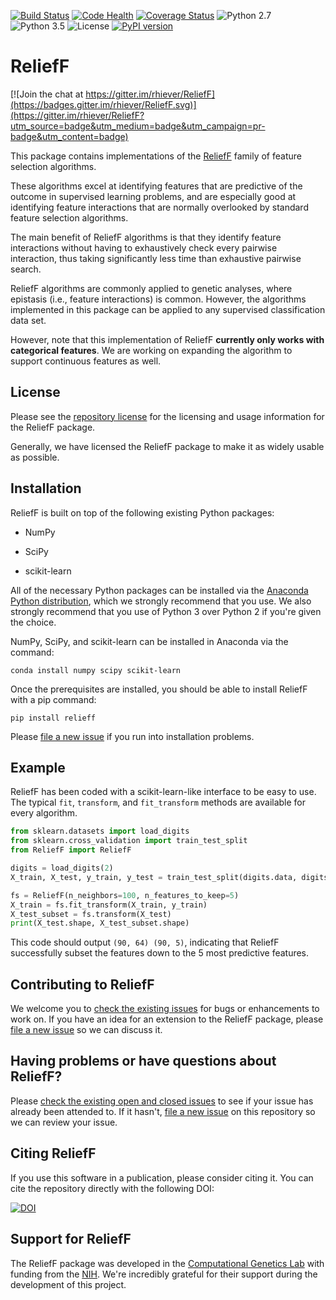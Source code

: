 [![Build Status](https://travis-ci.org/rhiever/ReliefF.svg?branch=master)](https://travis-ci.org/rhiever/ReliefF)
[![Code Health](https://landscape.io/github/rhiever/ReliefF/master/landscape.svg?style=flat)](https://landscape.io/github/rhiever/ReliefF/master)
[![Coverage Status](https://coveralls.io/repos/github/rhiever/ReliefF/badge.svg?branch=master)](https://coveralls.io/github/rhiever/ReliefF?branch=master)
![Python 2.7](https://img.shields.io/badge/python-2.7-blue.svg)
![Python 3.5](https://img.shields.io/badge/python-3.5-blue.svg)
![License](https://img.shields.io/badge/license-MIT%20License-blue.svg)
[![PyPI version](https://badge.fury.io/py/ReliefF.svg)](https://badge.fury.io/py/ReliefF)

# ReliefF

[![Join the chat at https://gitter.im/rhiever/ReliefF](https://badges.gitter.im/rhiever/ReliefF.svg)](https://gitter.im/rhiever/ReliefF?utm_source=badge&utm_medium=badge&utm_campaign=pr-badge&utm_content=badge)

This package contains implementations of the [ReliefF](https://en.wikipedia.org/wiki/Relief_(feature_selection)) family of feature selection algorithms.

These algorithms excel at identifying features that are predictive of the outcome in supervised learning problems, and are especially good at identifying feature interactions that are normally overlooked by standard feature selection algorithms.

The main benefit of ReliefF algorithms is that they identify feature interactions without having to exhaustively check every pairwise interaction, thus taking significantly less time than exhaustive pairwise search.

ReliefF algorithms are commonly applied to genetic analyses, where epistasis (i.e., feature interactions) is common. However, the algorithms implemented in this package can be applied to any supervised classification data set.

However, note that this implementation of ReliefF **currently only works with categorical features**. We are working on expanding the algorithm to support continuous features as well.

## License

Please see the [repository license](https://github.com/rhiever/ReliefF/blob/master/LICENSE) for the licensing and usage information for the ReliefF package.

Generally, we have licensed the ReliefF package to make it as widely usable as possible.

## Installation

ReliefF is built on top of the following existing Python packages:

* NumPy

* SciPy

* scikit-learn

All of the necessary Python packages can be installed via the [Anaconda Python distribution](https://www.continuum.io/downloads), which we strongly recommend that you use. We also strongly recommend that you use of Python 3 over Python 2 if you're given the choice.

NumPy, SciPy, and scikit-learn can be installed in Anaconda via the command:

```
conda install numpy scipy scikit-learn
```

Once the prerequisites are installed, you should be able to install ReliefF with a pip command:

```
pip install relieff
```

Please [file a new issue](https://github.com/rhiever/ReliefF/issues/new) if you run into installation problems.

## Example

ReliefF has been coded with a scikit-learn-like interface to be easy to use. The typical `fit`, `transform`, and `fit_transform` methods are available for every algorithm.

```python
from sklearn.datasets import load_digits
from sklearn.cross_validation import train_test_split
from ReliefF import ReliefF

digits = load_digits(2)
X_train, X_test, y_train, y_test = train_test_split(digits.data, digits.target)

fs = ReliefF(n_neighbors=100, n_features_to_keep=5)
X_train = fs.fit_transform(X_train, y_train)
X_test_subset = fs.transform(X_test)
print(X_test.shape, X_test_subset.shape)
```

This code should output `(90, 64) (90, 5)`, indicating that ReliefF successfully subset the features down to the 5 most predictive features.

## Contributing to ReliefF

We welcome you to [check the existing issues](https://github.com/rhiever/ReliefF/issues/) for bugs or enhancements to work on. If you have an idea for an extension to the ReliefF package, please [file a new issue](https://github.com/rhiever/ReliefF/issues/new) so we can discuss it.

## Having problems or have questions about ReliefF?

Please [check the existing open and closed issues](https://github.com/rhiever/ReliefF/issues?utf8=%E2%9C%93&q=is%3Aissue) to see if your issue has already been attended to. If it hasn't, [file a new issue](https://github.com/rhiever/ReliefF/issues/new) on this repository so we can review your issue.

## Citing ReliefF

If you use this software in a publication, please consider citing it. You can cite the repository directly with the following DOI:

[![DOI](https://zenodo.org/badge/20747/rhiever/ReliefF.svg)](https://zenodo.org/badge/latestdoi/20747/rhiever/ReliefF)

## Support for ReliefF

The ReliefF package was developed in the [Computational Genetics Lab](http://epistasis.org) with funding from the [NIH](http://www.nih.gov). We're incredibly grateful for their support during the development of this project.
